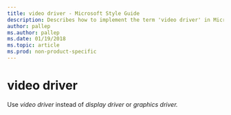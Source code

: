 ```yaml
---
title: video driver - Microsoft Style Guide
description: Describes how to implement the term 'video driver' in Microsoft content.
author: pallep
ms.author: pallep
ms.date: 01/19/2018
ms.topic: article
ms.prod: non-product-specific
---
```


# video driver

Use *video driver* instead of *display driver* or *graphics driver.*
